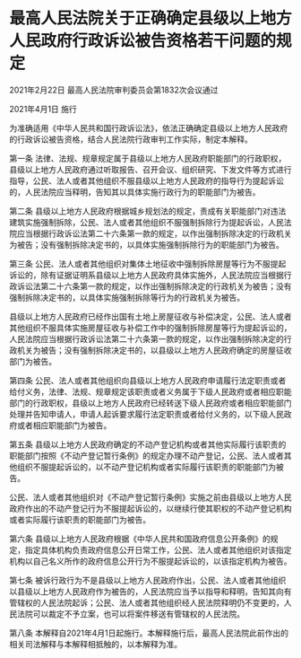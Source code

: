 # 最高人民法院关于正确确定县级以上地方人民政府行政诉讼被告资格若干问题的规定

2021年2月22日 最高人民法院审判委员会第1832次会议通过

2021年4月1日 施行

<!-- INFO END -->

为准确适用《中华人民共和国行政诉讼法》，依法正确确定县级以上地方人民政府的行政诉讼被告资格，结合人民法院行政审判工作实际，制定本解释。

第一条 法律、法规、规章规定属于县级以上地方人民政府职能部门的行政职权，县级以上地方人民政府通过听取报告、召开会议、组织研究、下发文件等方式进行指导，公民、法人或者其他组织不服县级以上地方人民政府的指导行为提起诉讼的，人民法院应当释明，告知其以具体实施行政行为的职能部门为被告。

第二条 县级以上地方人民政府根据城乡规划法的规定，责成有关职能部门对违法建筑实施强制拆除，公民、法人或者其他组织不服强制拆除行为提起诉讼，人民法院应当根据行政诉讼法第二十六条第一款的规定，以作出强制拆除决定的行政机关为被告；没有强制拆除决定书的，以具体实施强制拆除行为的职能部门为被告。

第三条 公民、法人或者其他组织对集体土地征收中强制拆除房屋等行为不服提起诉讼的，除有证据证明系县级以上地方人民政府具体实施外，人民法院应当根据行政诉讼法第二十六条第一款的规定，以作出强制拆除决定的行政机关为被告；没有强制拆除决定书的，以具体实施强制拆除等行为的行政机关为被告。

县级以上地方人民政府已经作出国有土地上房屋征收与补偿决定，公民、法人或者其他组织不服具体实施房屋征收与补偿工作中的强制拆除房屋等行为提起诉讼的，人民法院应当根据行政诉讼法第二十六条第一款的规定，以作出强制拆除决定的行政机关为被告；没有强制拆除决定书的，以县级以上地方人民政府确定的房屋征收部门为被告。

第四条 公民、法人或者其他组织向县级以上地方人民政府申请履行法定职责或者给付义务，法律、法规、规章规定该职责或者义务属于下级人民政府或者相应职能部门的行政职权，县级以上地方人民政府已经转送下级人民政府或者相应职能部门处理并告知申请人，申请人起诉要求履行法定职责或者给付义务的，以下级人民政府或者相应职能部门为被告。

第五条 县级以上地方人民政府确定的不动产登记机构或者其他实际履行该职责的职能部门按照《不动产登记暂行条例》的规定办理不动产登记，公民、法人或者其他组织不服提起诉讼的，以不动产登记机构或者实际履行该职责的职能部门为被告。

公民、法人或者其他组织对《不动产登记暂行条例》实施之前由县级以上地方人民政府作出的不动产登记行为不服提起诉讼的，以继续行使其职权的不动产登记机构或者实际履行该职责的职能部门为被告。

第六条 县级以上地方人民政府根据《中华人民共和国政府信息公开条例》的规定，指定具体机构负责政府信息公开日常工作，公民、法人或者其他组织对该指定机构以自己名义所作的政府信息公开行为不服提起诉讼的，以该指定机构为被告。

第七条 被诉行政行为不是县级以上地方人民政府作出，公民、法人或者其他组织以县级以上地方人民政府作为被告的，人民法院应当予以指导和释明，告知其向有管辖权的人民法院起诉；公民、法人或者其他组织经人民法院释明仍不变更的，人民法院可以裁定不予立案，也可以将案件移送有管辖权的人民法院。

第八条 本解释自2021年4月1日起施行。本解释施行后，最高人民法院此前作出的相关司法解释与本解释相抵触的，以本解释为准。